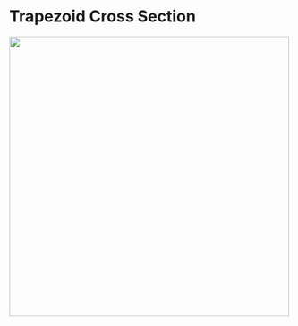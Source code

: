 # Trapezoid Cross Section

<img src="./trapezoid/CrossSectTrapezoidDrawing.svg" width="500" height="500" />
